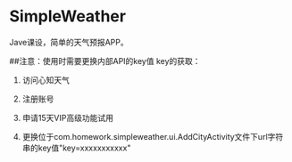 # SimpleWeather
Jave课设，简单的天气预报APP。

##注意：使用时需要更换内部API的key值
key的获取：
1. 访问心知天气

2. 注册账号

3. 申请15天VIP高级功能试用

4. 更换位于com.homework.simpleweather.ui.AddCityActivity文件下url字符串的key值"key=xxxxxxxxxxx"
